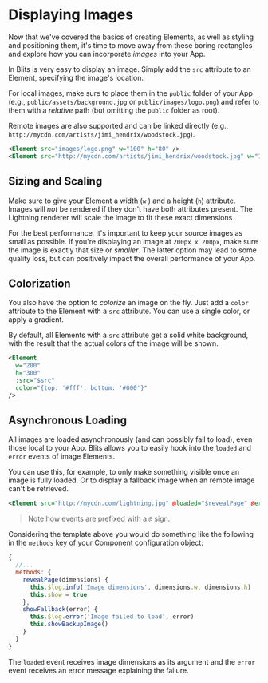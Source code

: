 # Displaying Images

Now that we've covered the basics of creating Elements, as well as styling and positioning them, it's time to move away from these boring rectangles and explore how you can incorporate _images_ into your App.

In Blits is very easy to display an image. Simply add the `src` attribute to an Element, specifying the image's location.

For local images, make sure to place them in the `public` folder of your App (e.g., `public/assets/background.jpg` or `public/images/logo.png`) and refer to them with a _relative_ path (but omitting the `public` folder as root).

Remote images are also supported and can be linked directly (e.g., `http://mycdn.com/artists/jimi_hendrix/woodstock.jpg`).

```xml
<Element src="images/logo.png" w="100" h="80" />
<Element src="http://mycdn.com/artists/jimi_hendrix/woodstock.jpg" w="1920" h="1080" />
```

## Sizing and Scaling

Make sure to give your Element a width (`w` ) and a height (`h`) attribute. Images will _not_ be rendered if they don't have both attributes present. The Lightning renderer will scale the image to fit these exact dimensions

For the best performance, it's important to keep your source images as small as possible. If you're displaying an image at `200px x 200px`, make sure the image is exactly that size or _smaller_. The latter option may lead to some quality loss, but can positively impact the overall performance of your App.

## Colorization

You also have the option to _colorize_ an image on the fly. Just add a `color` attribute to the Element with a `src` attribute. You can use a single color, or apply a gradient.

By default, all Elements with a `src` attribute get a solid white background, with the result that the actual colors of the image will be shown.

```xml
<Element
  w="200"
  h="300"
  :src="$src"
  color="{top: '#fff', bottom: '#000'}"
/>
```

## Asynchronous Loading

All images are loaded asynchronously (and can possibly fail to load), even those local to your App. Blits allows you to easily hook into the `loaded` and `error` events of image Elements.

You can use this, for example, to only make something visible once an image is fully loaded. Or to display a fallback image when an remote image can't be retrieved.

```xml
<Element src="http://mycdn.com/lightning.jpg" @loaded="$revealPage" @error="$showFallback" />
```

> Note how events are prefixed with a `@` sign.

Considering the template above you would do something like the following in the `methods` key of your Component configuration object:

```js
{
  //...
  methods: {
    revealPage(dimensions) {
      this.$log.info('Image dimensions', dimensions.w, dimensions.h)
      this.show = true
    },
    showFallback(error) {
      this.$log.error('Image failed to load', error)
      this.showBackupImage()
    }
  }
}
```

The `loaded` event receives image dimensions as its argument and the `error` event receives an error message explaining the failure.
